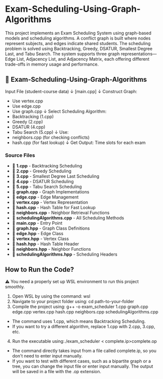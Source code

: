 # Exam-Scheduling-Using-Graph-Algorithms
This project implements an Exam Scheduling System using graph-based models and scheduling algorithms. A conflict graph is built where nodes represent subjects, and edges indicate shared students. The scheduling problem is solved using Backtracking, Greedy, DSATUR, Smallest Degree Last, and Tabu Search. The system supports three graph representations—Edge List, Adjacency List, and Adjacency Matrix, each offering different trade-offs in memory usage and performance.


## 📂 Exam-Scheduling-Using-Graph-Algorithms


Input File (student-course data)
        ↓
[main.cpp]
        ↓
Construct Graph:
- Use vertex.cpp
- Use edge.cpp
- Use graph.cpp
        ↓
Select Scheduling Algorithm:
- Backtracking (1.cpp)
- Greedy (2.cpp)
- DSATUR (4.cpp)
- Tabu Search (5.cpp)
        ↓
Use:
- neighbors.cpp (for checking conflicts)
- hash.cpp (for fast lookup)
        ↓
Get Output: Time slots for each exam


### **Source Files**
- 📄 **1.cpp** - Backtracking Scheduling  
- 📄 **2.cpp** - Greedy Scheduling  
- 📄 **3.cpp** - Smallest Degree Last Scheduling  
- 📄 **4.cpp** - DSATUR Scheduling  
- 📄 **5.cpp** - Tabu Search Scheduling  
- 📄 **graph.cpp** - Graph Implementations  
- 📄 **edge.cpp** - Edge Management  
- 📄 **vertex.cpp** - Vertex Representation  
- 📄 **hash.cpp** - Hash Table for Fast Lookup  
- 📄 **neighbors.cpp** - Neighbor Retrieval Functions  
- 📄 **schedulingAlgorithms.cpp** - All Scheduling Methods  
- 📄 **main.cpp** - Entry Point  
- 📄 **graph.hpp** - Graph Class Definitions  
- 📄 **edge.hpp** - Edge Class  
- 📄 **vertex.hpp** - Vertex Class  
- 📄 **hash.hpp** - Hash Table Header  
- 📄 **neighbors.hpp** - Neighbor Functions  
- 📄 **schedulingAlgorithms.hpp** - Scheduling Headers  

## How to Run the Code?
⚠️ You need a properly set up WSL environment to run this project smoothly.
1) Open WSL by using the command: wsl
2) Navigate to your project folder using: cd path-to-your-folder
3) Compile the project using: g++ -o exam_scheduler 1.cpp graph.cpp edge.cpp vertex.cpp hash.cpp neighbors.cpp schedulingAlgorithms.cpp
- The command uses 1.cpp, which means Backtracking Scheduling.
- If you want to try a different algorithm, replace 1.cpp with 2.cpp, 3.cpp, etc.
4) Run the executable using:./exam_scheduler < complete.ip>complete.op
  - The command directly takes input from a file called complete.ip, so you don't need to enter input manually.
  - If you want to test with different cases, such as a bipartite graph or a tree, you can change the input file or enter input manually.
The output will be saved in a file with the .op extension.
